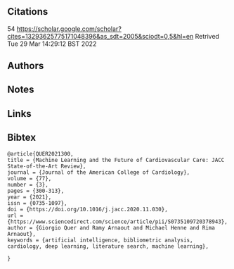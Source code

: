 # 
## Citations

54
https://scholar.google.com/scholar?cites=13293625775171048396&as_sdt=2005&sciodt=0,5&hl=en
Retrived
Tue 29 Mar 14:29:12 BST 2022

## Authors 

## Notes

## Links 

## Bibtex 

```
@article{QUER2021300,
title = {Machine Learning and the Future of Cardiovascular Care: JACC State-of-the-Art Review},
journal = {Journal of the American College of Cardiology},
volume = {77},
number = {3},
pages = {300-313},
year = {2021},
issn = {0735-1097},
doi = {https://doi.org/10.1016/j.jacc.2020.11.030},
url = {https://www.sciencedirect.com/science/article/pii/S0735109720378943},
author = {Giorgio Quer and Ramy Arnaout and Michael Henne and Rima Arnaout},
keywords = {artificial intelligence, bibliometric analysis, cardiology, deep learning, literature search, machine learning},

}


```

